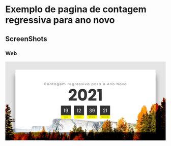 # Exemplo de pagina de contagem regressiva para ano novo

## ScreenShots

### Web
![](ScreenShoots/pagina.png)